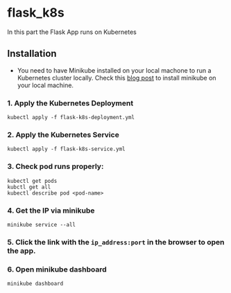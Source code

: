 # flask_k8s

In this part the Flask App runs on Kubernetes

## Installation

- You need to have Minikube installed on your local machone to run a Kubernetes cluster locally. Check this [blog post](https://medium.com/gitconnected/getting-started-with-minikube-as-your-local-kubernetes-cluster-cfebf87abc39) to install minikube on your local machine.

### 1. Apply the Kubernetes Deployment
```
kubectl apply -f flask-k8s-deployment.yml
```

### 2. Apply the Kubernetes Service
```
kubectl apply -f flask-k8s-service.yml
```

### 3. Check pod runs properly:
```
kubectl get pods
kubctl get all
kubectl describe pod <pod-name>
```

### 4. Get the IP via minikube
```
minikube service --all
```

### 5. Click the link with the `ip_address:port` in the browser to open the app.

### 6. Open minikube dashboard
```
minikube dashboard
```







